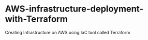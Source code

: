 # AWS-infrastructure-deployment-with-Terraform
 Creating Infrastructure on AWS using IaC tool called Terraform
